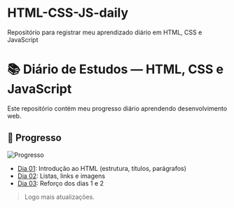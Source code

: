 # HTML-CSS-JS-daily
Repositório para registrar meu aprendizado diário em HTML, CSS e JavaScript

# 📚 Diário de Estudos — HTML, CSS e JavaScript

Este repositório contém meu progresso diário aprendendo desenvolvimento web.

## 📅 Progresso 
  ![Progresso](https://img.shields.io/badge/dias%20conclu%C3%ADdos-3-blue)
- [Dia 01](dia-01/): Introdução ao HTML (estrutura, títulos, parágrafos)
- [Dia 02](dia-02/): Listas, links e imagens
- [Dia 03](dia-03/): Reforço dos dias 1 e 2


> Logo mais atualizações.

